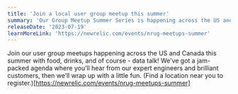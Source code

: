 ```yaml
---
title: 'Join a local user group meetup this summer'
summary: 'Our Group Meetup Summer Series is happening across the US and Canada'
releaseDate: '2023-07-19'
learnMoreLink: 'https://newrelic.com/events/nrug-meetups-summer'
---
```


Join our user group meetups happening across the US and Canada this summer with food, drinks, and of course - data talk! We’ve got a jam-packed agenda where you’ll hear from our expert engineers and brilliant customers, then we’ll wrap up with a little fun. (Find a location near you to register.)[https://newrelic.com/events/nrug-meetups-summer]